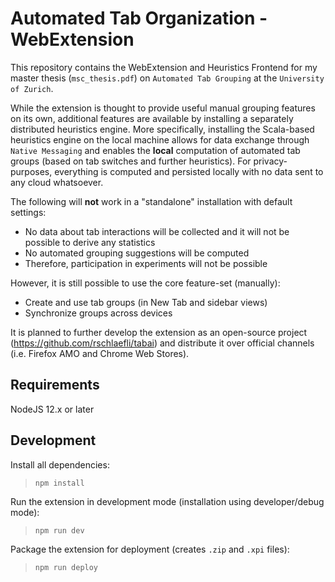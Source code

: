 # Automated Tab Organization - WebExtension

This repository contains the WebExtension and Heuristics Frontend for my master thesis (`msc_thesis.pdf`) on `Automated Tab Grouping` at the `University of Zurich`.

While the extension is thought to provide useful manual grouping features on its own, additional features are available by installing a separately distributed heuristics engine. More specifically, installing the Scala-based heuristics engine on the local machine allows for data exchange through `Native Messaging` and enables the **local** computation of automated tab groups (based on tab switches and further heuristics). For privacy-purposes, everything is computed and persisted locally with no data sent to any cloud whatsoever.

The following will **not** work in a "standalone" installation with default settings:

- No data about tab interactions will be collected and it will not be possible to derive any statistics
- No automated grouping suggestions will be computed
- Therefore, participation in experiments will not be possible

However, it is still possible to use the core feature-set (manually):

- Create and use tab groups (in New Tab and sidebar views)
- Synchronize groups across devices

It is planned to further develop the extension as an open-source project (https://github.com/rschlaefli/tabai) and distribute it over official channels (i.e. Firefox AMO and Chrome Web Stores).

## Requirements

NodeJS 12.x or later

## Development

Install all dependencies:

> `npm install`

Run the extension in development mode (installation using developer/debug mode):

> `npm run dev`

Package the extension for deployment (creates `.zip` and `.xpi` files):

> `npm run deploy`
